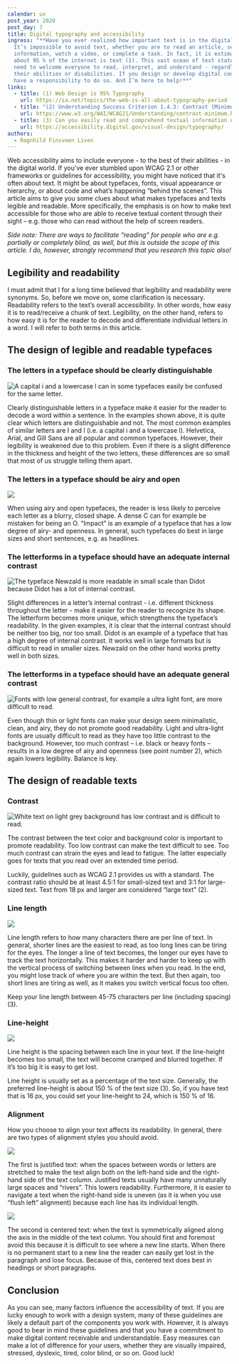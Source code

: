 ```yaml
---
calendar: ux
post_year: 2020
post_day: 7
title: Digital typography and accessibility
ingress: "**Have you ever realized how important text is in the digital sphere?
  It’s impossible to avoid text, whether you are to read an article, search for
  information, watch a video, or complete a task. In fact, it is estimated that
  about 95 % of the internet is text (1). This vast ocean of text states the
  need to welcome everyone to read, interpret, and understand - regardless of
  their abilities or disabilities. If you design or develop digital content, you
  have a responsibility to do so. And I’m here to help!**"
links:
  - title: (1) Web Design is 95% Typography
    url: https://ia.net/topics/the-web-is-all-about-typography-period
  - title: "(2) Understanding Success Criterion 1.4.3: Contrast (Minimum)"
    url: https://www.w3.org/WAI/WCAG21/Understanding/contrast-minimum.html
  - title: (3) Can you easily read and comprehend textual information on the page?
    url: https://accessibility.digital.gov/visual-design/typography/
authors:
  - Ragnhild Finsveen Liven
---
```

Web accessibility aims to include everyone - to the best of their abilities - in the digital world. If you’ve ever stumbled upon WCAG 2.1 or other frameworks or guidelines for accessibility, you might have noticed that it's often about text. It might be about typefaces, fonts, visual appearance or hierarchy, or about code and what’s happening “behind the scenes”. This article aims to give you some clues about what makes typefaces and texts legible and readable. More specifically, the emphasis is on how to make text accessible for those who are able to receive textual content through their sight – e.g. those who can read without the help of screen readers. 

*Side note: There are ways to facilitate “reading” for people who are e.g. partially or completely blind, as well, but this is outside the scope of this article. I do, however, strongly recommend that you research this topic also!*

## Legibility and readability

I must admit that I for a long time believed that legibility and readability were synonyms. So, before we move on, some clarification is necessary. Readability refers to the text’s overall accessibility. In other words, how easy it is to read/receive a chunk of text. Legibility, on the other hand, refers to how easy it is for the reader to decode and differentiate individual letters in a word. I will refer to both terms in this article.

## The design of legible and readable typefaces

### The letters in a typeface should be clearly distinguishable

![A capital i and a lowercase l can in some typefaces easily be confused for the same letter.](/assets/unique-letters.png)

Clearly distinguishable letters in a typeface make it easier for the reader to decode a word within a sentence. In the examples shown above, it is quite clear which letters are distinguishable and not. The most common examples of similar letters are I and l (i.e. a capital i and a lowercase l). Helvetica, Arial, and Gill Sans are all popular and common typefaces. However, their legibility is weakened due to this problem. Even if there is a slight difference in the thickness and height of the two letters, these differences are so small that most of us struggle telling them apart. 

### The letters in a typeface should be airy and open

![](/assets/airy-and-open-letters.png)

When using airy and open typefaces, the reader is less likely to perceive each letter as a blurry, closed shape. A dense C can for example be mistaken for being an O. “Impact” is an example of a typeface that has a low degree of airy- and openness. In general, such typefaces do best in large sizes and short sentences, e.g. as headlines.

### The letterforms in a typeface should have an adequate internal contrast

![The typeface Newzald is more readable in small scale than Didot because Didot has a lot of internal contrast.](/assets/internal-contrast.png)

Slight differences in a letter’s internal contrast - i.e. different thickness throughout the letter - make it easier for the reader to recognize its shape. The letterform becomes more unique, which strengthens the typeface’s readability. In the given examples, it is clear that the internal contrast should be neither too big, nor too small. Didot is an example of a typeface that has a high degree of internal contrast. It works well in large formats but is difficult to read in smaller sizes. Newzald on the other hand works pretty well in both sizes.

### The letterforms in a typeface should have an adequate general contrast

![Fonts with low general contrast, for example a ultra light font, are more difficult to read.](/assets/general-contrast.png)

Even though thin or light fonts can make your design seem minimalistic, clean, and airy, they do not promote good readability. Light and ultra-light fonts are usually difficult to read as they have too little contrast to the background. However, too much contrast – i.e. black or heavy fonts – results in a low degree of airy and openness (see point number 2), which again lowers legibility. Balance is key.

## The design of readable texts

### Contrast

![White text on light grey background has low contrast and is difficult to read.](/assets/contrast.png)

The contrast between the text color and background color is important to promote readability. Too low contrast can make the text difficult to see. Too much contrast can strain the eyes and lead to fatigue. The latter especially goes for texts that you read over an extended time period.

Luckily, guidelines such as WCAG 2.1 provides us with a standard. The contrast ratio should be at least 4.5:1 for small-sized text and 3:1 for large-sized text. Text from 18 px and larger are considered “large text” (2).

### Line length

![](/assets/line-lenght.png)

Line length refers to how many characters there are per line of text. In general, shorter lines are the easiest to read, as too long lines can be tiring for the eyes. The longer a line of text becomes, the longer our eyes have to track the text horizontally. This makes it harder and harder to keep up with the vertical process of switching between lines when you read. In the end, you might lose track of where you are within the text. But then again, too short lines are tiring as well, as it makes you switch vertical focus too often.

Keep your line length between 45-75 characters per line (including spacing) (3).

### Line-height

![](/assets/line-height.png)

Line height is the spacing between each line in your text. If the line-height becomes too small, the text will become cramped and blurred together. If it’s too big it is easy to get lost.

Line height is usually set as a percentage of the text size. Generally, the preferred line-height is about 150 % of the text size (3). So, if you have text that is 16 px, you could set your line-height to 24, which is 150 % of 16.

### Alignment

How you choose to align your text affects its readability. In general, there are two types of alignment styles you should avoid.

![](/assets/justified-rivers.png)

The first is justified text: when the spaces between words or letters are stretched to make the text align both on the left-hand side and the right-hand side of the text column. Justified texts usually have many unnaturally large spaces and “rivers”. This lowers readability. Furthermore, it is easier to navigate a text when the right-hand side is uneven (as it is when you use “flush left” alignment) because each line has its individual length.

![](/assets/centered.png)

The second is centered text: when the text is symmetrically aligned along the axis in the middle of the text column. You should first and foremost avoid this because it is difficult to see where a new line starts. When there is no permanent start to a new line the reader can easily get lost in the paragraph and lose focus. Because of this, centered text does best in headings or short paragraphs.

## Conclusion

As you can see, many factors influence the accessibility of text. If you are lucky enough to work with a design system, many of these guidelines are likely a default part of the components you work with. However, it is always good to bear in mind these guidelines and that you have a commitment to make digital content receivable and understandable. Easy measures can make a lot of difference for your users, whether they are visually impaired, stressed, dyslexic, tired, color blind, or so on. Good luck!